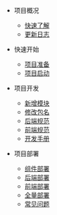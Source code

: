 * 项目概况
    * [快速了解](README.md "快速了解")
    * [更新日志](docs/home/project-changelog.md "更新日志")

* 快速开始
    * [项目准备](docs/home/project-prepare.md "项目准备")
    * [项目启动](docs/home/project-start.md "项目启动")

* 项目开发
    * [新增模块](docs/java-handbook/add-module.md "新增模块")
    * [修改包名](docs/java-handbook/modify-package.md "修改包名")
    * [后端规范](docs/java-handbook/develop-specification.md "后端规范")
    * [前端规范](docs/web-handbook/develop-specification.md "前端规范")
    * [开发手册](docs/home/project-develop.md "开发手册")

* 项目部署
    * [组件部署](docs/home/project-deploy-components.md "组件部署")
    * [后端部署](docs/home/project-deploy-java.md "后端部署")
    * [前端部署](docs/home/project-deploy-web.md "前端部署")
    * [全量部署](docs/home/project-deploy-web.md "前端部署")
    * [常见问题](docs/home/project-deploy-question.md "常见问题")
